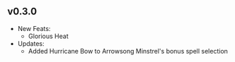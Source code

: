 ## v0.3.0

* New Feats:
    * Glorious Heat
* Updates:
    * Added Hurricane Bow to Arrowsong Minstrel's bonus spell selection
